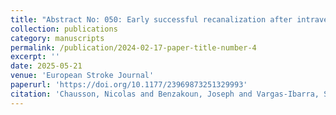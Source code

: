```yaml
---
title: "Abstract No: 050: Early successful recanalization after intravenous thrombolysis with tenecteplase versus alteplase in distal vessel occlusion strokes"
collection: publications
category: manuscripts
permalink: /publication/2024-02-17-paper-title-number-4
excerpt: ''
date: 2025-05-21
venue: 'European Stroke Journal'
paperurl: 'https://doi.org/10.1177/23969873251329993'
citation: 'Chausson, Nicolas and Benzakoun, Joseph and Vargas-Ibarra, Sofia  and   Ben Hassen, Wagih and Smadja, Didier and Turc, Guillaume. (2025). Abstract No: 050: Early successful recanalization after intravenous thrombolysis with tenecteplase versus alteplase in distal vessel occlusion strokes. <i>11th European Stroke Organisation Conference Abstracts – 21-23 May 2025, Helsinki, Finland</i>'
---
```


